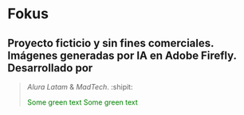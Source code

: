 # Fokus

## Proyecto ficticio y sin fines comerciales. Imágenes generadas por IA en Adobe Firefly. Desarrollado por 
> _Alura Latam_ &  _MadTech_. :shipit:
>
> <span style="color: green"> Some green text </span>
<font color="green"> Some green text </font>
